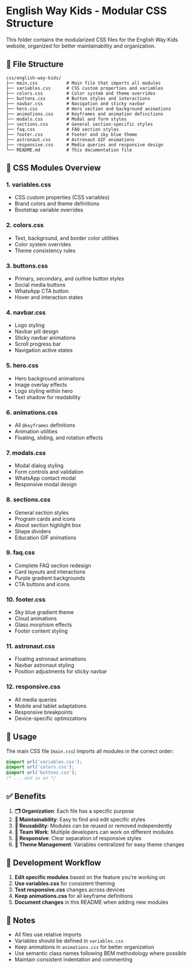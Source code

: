 # English Way Kids - Modular CSS Structure

This folder contains the modularized CSS files for the English Way Kids website, organized for better maintainability and organization.

## 📁 File Structure

```
css/english-way-kids/
├── main.css           # Main file that imports all modules
├── variables.css      # CSS custom properties and variables
├── colors.css         # Color system and theme overrides
├── buttons.css        # Button styles and interactions
├── navbar.css         # Navigation and sticky navbar
├── hero.css           # Hero section and background animations
├── animations.css     # Keyframes and animation definitions
├── modals.css         # Modal and form styles
├── sections.css       # General section-specific styles
├── faq.css            # FAQ section styles
├── footer.css         # Footer and sky blue theme
├── astronaut.css      # Astronaut GIF animations
├── responsive.css     # Media queries and responsive design
└── README.md          # This documentation file
```

## 🎨 CSS Modules Overview

### 1. **variables.css**
- CSS custom properties (CSS variables)
- Brand colors and theme definitions
- Bootstrap variable overrides

### 2. **colors.css**
- Text, background, and border color utilities
- Color system overrides
- Theme consistency rules

### 3. **buttons.css**
- Primary, secondary, and outline button styles
- Social media buttons
- WhatsApp CTA button
- Hover and interaction states

### 4. **navbar.css**
- Logo styling
- Navbar pill design
- Sticky navbar animations
- Scroll progress bar
- Navigation active states

### 5. **hero.css**
- Hero background animations
- Image overlay effects
- Logo styling within hero
- Text shadow for readability

### 6. **animations.css**
- All `@keyframes` definitions
- Animation utilities
- Floating, sliding, and rotation effects

### 7. **modals.css**
- Modal dialog styling
- Form controls and validation
- WhatsApp contact modal
- Responsive modal design

### 8. **sections.css**
- General section styles
- Program cards and icons
- About section highlight box
- Shape dividers
- Education GIF animations

### 9. **faq.css**
- Complete FAQ section redesign
- Card layouts and interactions
- Purple gradient backgrounds
- CTA buttons and icons

### 10. **footer.css**
- Sky blue gradient theme
- Cloud animations
- Glass morphism effects
- Footer content styling

### 11. **astronaut.css**
- Floating astronaut animations
- Navbar astronaut styling
- Position adjustments for sticky navbar

### 12. **responsive.css**
- All media queries
- Mobile and tablet adaptations
- Responsive breakpoints
- Device-specific optimizations

## 🔧 Usage

The main CSS file (`main.css`) imports all modules in the correct order:

```css
@import url('variables.css');
@import url('colors.css');
@import url('buttons.css');
/* ... and so on */
```

## ✅ Benefits

1. **🗂️ Organization**: Each file has a specific purpose
2. **🔧 Maintainability**: Easy to find and edit specific styles
3. **🔄 Reusability**: Modules can be reused or removed independently
4. **👥 Team Work**: Multiple developers can work on different modules
5. **📱 Responsive**: Clear separation of responsive styles
6. **🎨 Theme Management**: Variables centralized for easy theme changes

## 🚀 Development Workflow

1. **Edit specific modules** based on the feature you're working on
2. **Use variables.css** for consistent theming
3. **Test responsive.css** changes across devices
4. **Keep animations.css** for all keyframe definitions
5. **Document changes** in this README when adding new modules

## 📝 Notes

- All files use relative imports
- Variables should be defined in `variables.css`
- Keep animations in `animations.css` for better organization
- Use semantic class names following BEM methodology where possible
- Maintain consistent indentation and commenting 